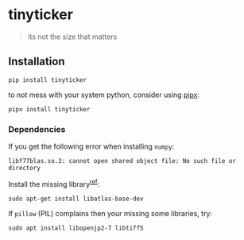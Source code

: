 # tinyticker

> its not the size that matters

## Installation

```
pip install tinyticker
```

to not mess with your system python, consider using [pipx](https://github.com/pypa/pipx):

```
pipx install tinyticker
```

### Dependencies

If you get the following error when installing `numpy`:

```
libf77blas.so.3: cannot open shared object file: No such file or directory
```

Install the missing library<sup>[ref](https://numpy.org/devdocs/user/troubleshooting-importerror.html#raspberry-pi)</sup>:

```
sudo apt-get install libatlas-base-dev
```


If `pillow` (PIL) complains then your missing some libraries, try:

```
sudo apt install libopenjp2-7 libtiff5
```
